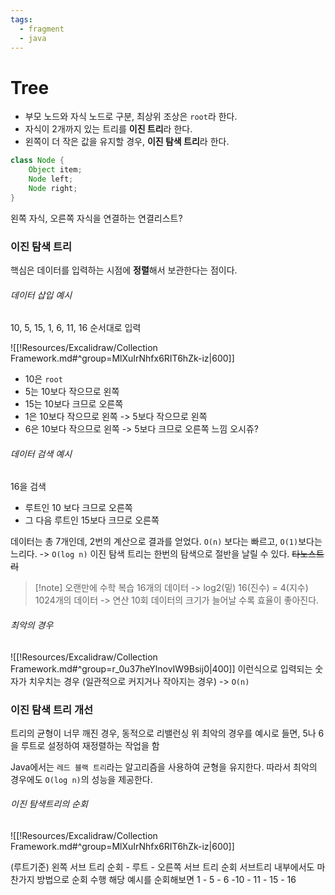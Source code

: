 ```yaml
---
tags:
  - fragment
  - java
---
```

# Tree
- 부모 노드와 자식 노드로 구분, 최상위 조상은 `root`라 한다.
- 자식이 2개까지 있는 트리를 **이진 트리**라 한다.
- 왼쪽이 더 작은 값을 유지할 경우, **이진 탐색 트리**라 한다.

```java
class Node {
	Object item;
	Node left;
	Node right;	
}
```
왼쪽 자식, 오른쪽 자식을 연결하는 연결리스트?


### 이진 탐색 트리
핵심은 데이터를 입력하는 시점에 **정렬**해서 보관한다는 점이다.


###### 데이터 삽입 예시
10, 5, 15, 1, 6, 11, 16 순서대로 입력

![[!Resources/Excalidraw/Collection Framework.md#^group=MlXuIrNhfx6RIT6hZk-iz|600]]
- 10은 `root`
- 5는 10보다 작으므로 왼쪽
- 15는 10보다 크므로 오른쪽
- 1은 10보다 작으므로 왼쪽 -> 5보다 작으므로 왼쪽
- 6은 10보다 작으므로 왼쪽 -> 5보다 크므로 오른쪽
느낌 오시쥬?

###### 데이터 검색 예시
16을 검색
- 루트인 10 보다 크므로 오른쪽
- 그 다음 루트인 15보다 크므로 오른쪽

데이터는 총 7개인데, 2번의 계산으로 결과를 얻었다.
`O(n)` 보다는 빠르고, `O(1)`보다는 느리다.  -> `O(log n)`
이진 탐색 트리는 한번의 탐색으로 절반을 날릴 수 있다. ~~타노스트리~~


> [!note] 오랜만에 수학 복습
> 16개의 데이터 -> log2(밑) 16(진수) = 4(지수) 
> 1024개의 데이터 -> 연산 10회
> 데이터의 크기가 늘어날 수록 효율이 좋아진다.


###### 최악의 경우
![[!Resources/Excalidraw/Collection Framework.md#^group=r_0u37heYlnovIW9Bsij0|400]]
이런식으로 입력되는 숫자가 치우치는 경우 (일관적으로 커지거나 작아지는 경우) ->  `O(n)`

### 이진 탐색 트리 개선
트리의 균형이 너무 깨진 경우, 동적으로 리밸런싱
위 최악의 경우를 예시로 들면, 5나 6을 루트로 설정하여 재정렬하는 작업을 함

Java에서는 `레드 블랙 트리`라는 알고리즘을 사용하여 균형을 유지한다.
따라서 최악의 경우에도 `O(log n)`의 성능을 제공한다.


###### 이진 탐색트리의 순회
![[!Resources/Excalidraw/Collection Framework.md#^group=MlXuIrNhfx6RIT6hZk-iz|600]]



(루트기준) 왼쪽 서브 트리 순회 - 루트 - 오른쪽 서브 트리 순회
서브트리 내부에서도 마찬가지 방법으로 순회 수행
해당 예시를 순회해보면
1 - 5 - 6 -10 - 11 - 15 - 16 



